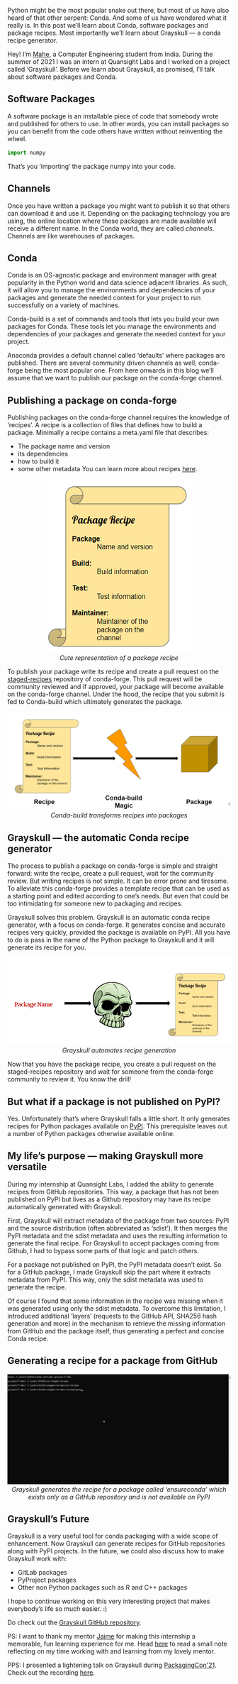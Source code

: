 <!--
.. title: On Software Packages, Conda and Recipes
.. slug: conda-recipe-grayskull
.. date: 2021-12-08 10:00:00 UTC+00:00
.. author: Mahe Iram Khan
.. tags: Conda, conda-forge, recipes, Grayskull, packaging, Python
.. category:
.. link:
.. description:
.. type: text
.. previewimage: /images/2021/12/grayskull.jpg
-->

Python might be the most popular snake out there, but most of us have also heard of that other serpent: Conda. And some of us have wondered what it really is. In this post we’ll learn about Conda, software packages and package recipes. Most importantly we’ll learn about Grayskull — a conda recipe generator.

<!-- TEASER_END -->

Hey! I’m [Mahe](https://twitter.com/IramMahe), a Computer Engineering student from India.
During the summer of 2021 I was an intern at Quansight Labs and I worked on a project called ‘Grayskull’.
Before we learn about Grayskull, as promised, I’ll talk about software packages and Conda.

## Software Packages
A software package is an installable piece of code that somebody wrote and published for others to use. In other words, you can install packages so you can benefit from the code others have written without reinventing the wheel.

```python
import numpy
```
That’s you ‘importing’ the package numpy into your code.

## Channels
Once you have written a package you might want to publish it so that others can download it and use it. Depending on the packaging technology you are using, the online location where these packages are made available will receive a different name. In the Conda world, they are called _channels_.
Channels are like warehouses of packages.

## Conda
Conda is an OS-agnostic package and environment manager with great popularity in the Python world and data science adjacent libraries. As such, it will allow you to manage the environments and dependencies of your packages and generate the needed context for your project to run successfully on a variety of machines.

Conda-build is a set of commands and tools that lets you build your own packages for Conda. These tools let you manage the environments and dependencies of your packages and generate the needed context for your project.

Anaconda provides a default channel called ‘defaults’ where packages are published. There are several community driven channels as well, conda-forge being the most popular one.
From here onwards in this blog we’ll assume that we want to publish our package on the conda-forge channel.

## Publishing a package on conda-forge
Publishing packages on the conda-forge channel requires the knowledge of ‘recipes’. A recipe is a collection of files that defines how to build a package. Minimally a recipe contains a meta.yaml file that describes:
- The package name and version
- its dependencies
- how to build it
- some other metadata
You can learn more about recipes [here](https://docs.conda.io/projects/conda-build/en/latest/resources/define-metadata.html#meta-yaml).

<p align="center">
    <img
     alt="Cute representation of a package recipe"
     src="/images/2021/12/recipe_animation.png">
    <i><br>Cute representation of a package recipe</i>
</p>

To publish your package write its recipe and create a pull request on the [staged-recipes](https://github.com/conda-forge/staged-recipes) repository of conda-forge. This pull request will be community reviewed and if approved, your package will become available on the conda-forge channel.
Under the hood, the recipe that you submit is fed to Conda-build which ultimately generates the package.

<p align="center">
    <img
     alt="Conda-build transforms recipes into packages"
     src="/images/2021/12/conda-build.png">
    <i><br>Conda-build transforms recipes into packages</i>
</p>

## Grayskull — the automatic Conda recipe generator
The process to publish a package on conda-forge is simple and straight forward: write the recipe, create a pull request, wait for the community review. But writing recipes is not simple. It can be error prone and tiresome.
To alleviate this conda-forge provides a template recipe that can be used as a starting point and edited according to one’s needs. But even that could be too intimidating for someone new to packaging and recipes.

Grayskull solves this problem. Grayskull is an automatic conda recipe generator, with a focus on conda-forge. It generates concise and accurate recipes very quickly, provided the package is available on PyPI.
All you have to do is pass in the name of the Python package to Grayskull and it will generate its recipe for you.

<p align="center">
    <img
     alt="Grayskull automates recipe generation"
     src="/images/2021/12/package_name.png">
    <i><br>Grayskull automates recipe generation</i>
</p>

Now that you have the package recipe, you create a pull request on the staged-recipes repository and wait for someone from the conda-forge community to review it. You know the drill!

## But what if a package is not published on PyPI?
Yes. Unfortunately that’s where Grayskull falls a little short. It only generates recipes for Python packages available on [PyPI](https://pypi.org/). This prerequisite leaves out a number of Python packages otherwise available online.

## My life’s purpose — making Grayskull more versatile
During my internship at Quansight Labs, I added the ability to generate recipes from GitHub repositories.
This way, a package that has not been published on PyPI but lives as a Github repository may have its recipe automatically generated with Grayskull.

First, Grayskull will extract metadata of the package from two sources: PyPI and the source distribution (often abbreviated as ‘sdist’). It then merges the PyPI metadata and the sdist metadata and uses the resulting information to generate the final recipe.
For Grayskull to accept packages coming from Github, I had to bypass some parts of that logic and patch others.

For a package not published on PyPI, the PyPI metadata doesn’t exist. So for a GitHub package, I made Grayskull skip the part where it extracts metadata from PyPI. This way, only the sdist metadata was used to generate the recipe.

Of course I found that some information in the recipe was missing when it was generated using only the sdist metadata. To overcome this limitation, I introduced additional ‘layers’ (requests to the GitHub API, SHA256 hash generation and more) in the mechanism to retrieve the missing information from GitHub and the package itself, thus generating a perfect and concise Conda recipe.

## Generating a recipe for a package from GitHub
<p align="center">
    <img
     alt="Grayskull generates the recipe for a package called ‘ensureconda’ which exists only as a GitHub repository and is not available on PyPI"
     src="/images/2021/12/ensureconda.gif">
    <i><br>Grayskull generates the recipe for a package called ‘ensureconda’ which exists only as a GitHub repository and is not available on PyPI</i>
</p>

## Grayskull’s Future
Grayskull is a very useful tool for conda packaging with a wide scope of enhancement.
Now Grayskull can generate recipes for GitHub repositories along with PyPI projects. In the future, we could also discuss how to make Grayskull work with:
- GitLab packages
- PyProject packages
- Other non Python packages such as R and C++ packages

I hope to continue working on this very interesting project that makes everybody’s life so much easier. :)

Do check out the [Grayskull GitHub repository](https://github.com/conda-incubator/grayskull).

PS: I want to thank my mentor [Jaime](https://mobile.twitter.com/jaime_rgp) for making this internship a memorable, fun learning experience for me. Head [here](https://maheiram.medium.com/my-godsent-god-lookalike-mentor-ee05b78c475b) to read a small note reflecting on my time working with and learning from my lovely mentor.

PPS: I presented a lightening talk on Grayskull during [PackagingCon'21](https://packaging-con.org/). Check out the recording [here](https://drive.google.com/file/d/1yqS3BlCvOe7DbjwLhfcgQgNuH1P7q_6n/view).